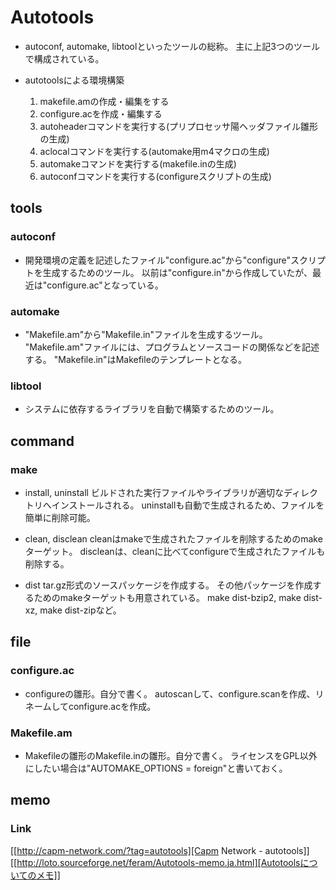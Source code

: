 # Autotools

- 
  autoconf, automake, libtoolといったツールの総称。
  主に上記3つのツールで構成されている。


- autotoolsによる環境構築
  1. makefile.amの作成・編集をする
  2. configure.acを作成・編集する
  3. autoheaderコマンドを実行する(プリプロセッサ陽ヘッダファイル雛形の生成)
  4. aclocalコマンドを実行する(automake用m4マクロの生成)
  5. automakeコマンドを実行する(makefile.inの生成)
  6. autoconfコマンドを実行する(configureスクリプトの生成)

## tools

### autoconf
- 
  開発環境の定義を記述したファイル"configure.ac"から"configure"スクリプトを生成するためのツール。
  以前は"configure.in"から作成していたが、最近は"configure.ac"となっている。

### automake
- 
  "Makefile.am"から"Makefile.in"ファイルを生成するツール。
  "Makefile.am"ファイルには、プログラムとソースコードの関係などを記述する。
  "Makefile.in"はMakefileのテンプレートとなる。

### libtool
- 
  システムに依存するライブラリを自動で構築するためのツール。


## command

### make

- install, uninstall
  ビルドされた実行ファイルやライブラリが適切なディレクトリへインストールされる。
  uninstallも自動で生成されるため、ファイルを簡単に削除可能。

- clean, disclean
  cleanはmakeで生成されたファイルを削除するためのmakeターゲット。
  discleanは、cleanに比べてconfigureで生成されたファイルも削除する。

- dist
  tar.gz形式のソースパッケージを作成する。
  その他パッケージを作成するためのmakeターゲットも用意されている。
  make dist-bzip2, make dist-xz, make dist-zipなど。


## file

### configure.ac
- 
  configureの雛形。自分で書く。
  autoscanして、configure.scanを作成、リネームしてconfigure.acを作成。

### Makefile.am
- 
  Makefileの雛形のMakefile.inの雛形。自分で書く。
  ライセンスをGPL以外にしたい場合は"AUTOMAKE_OPTIONS = foreign"と書いておく。

## memo

### Link

[[http://capm-network.com/?tag=autotools][Capm Network - autotools]]
[[http://loto.sourceforge.net/feram/Autotools-memo.ja.html][Autotoolsについてのメモ]]
